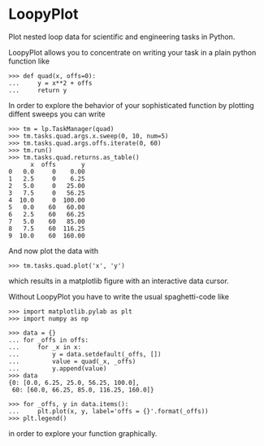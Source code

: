 # LoopyPlot
Plot nested loop data for scientific and engineering tasks in Python.

LoopyPlot allows you to concentrate on writing your task in a plain
python function like

    >>> def quad(x, offs=0):
    ...     y = x**2 + offs
    ...     return y

In order to explore the behavior of your sophisticated function by
plotting diffent sweeps you can write

    >>> tm = lp.TaskManager(quad)
    >>> tm.tasks.quad.args.x.sweep(0, 10, num=5)
    >>> tm.tasks.quad.args.offs.iterate(0, 60)
    >>> tm.run()
    >>> tm.tasks.quad.returns.as_table()
          x  offs       y
    0   0.0     0    0.00
    1   2.5     0    6.25
    2   5.0     0   25.00
    3   7.5     0   56.25
    4  10.0     0  100.00
    5   0.0    60   60.00
    6   2.5    60   66.25
    7   5.0    60   85.00
    8   7.5    60  116.25
    9  10.0    60  160.00


And now plot the data with

    >>> tm.tasks.quad.plot('x', 'y')

which results in a matplotlib figure with an interactive data cursor.

Without LoopyPlot you have to write the usual spaghetti-code like

    >>> import matplotlib.pylab as plt
    >>> import numpy as np

    >>> data = {}
    ... for _offs in offs:
    ...     for _x in x:
    ...         y = data.setdefault(_offs, [])
    ...         value = quad(_x, _offs)
    ...         y.append(value)
    >>> data
    {0: [0.0, 6.25, 25.0, 56.25, 100.0],
     60: [60.0, 66.25, 85.0, 116.25, 160.0]}

    >>> for _offs, y in data.items():
    ...     plt.plot(x, y, label='offs = {}'.format(_offs))
    >>> plt.legend()

in order to explore your function graphically.
